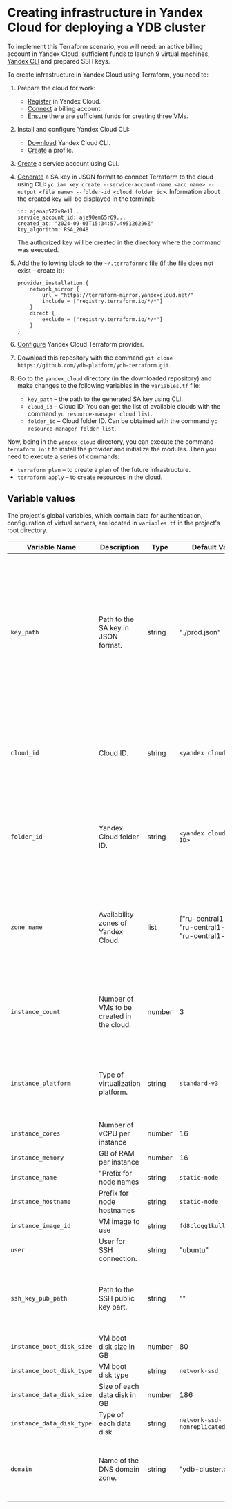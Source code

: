# Creating infrastructure in Yandex Cloud for deploying a YDB cluster

To implement this Terraform scenario, you will need: an active billing account in Yandex Cloud, sufficient funds to launch 9 virtual machines, [Yandex CLI](https://cloud.yandex.ru/en/docs/cli/quickstart) and prepared SSH keys.

To create infrastructure in Yandex Cloud using Terraform, you need to:
1. Prepare the cloud for work:
    * [Register](https://console.cloud.yandex.ru/) in Yandex Cloud.
    * [Connect](https://cloud.yandex.com/en/docs/billing/concepts/billing-account) a billing account.
    * [Ensure](https://console.cloud.yandex.ru/billing) there are sufficient funds for creating three VMs.
2. Install and configure Yandex Cloud CLI:
    * [Download](https://cloud.yandex.ru/en/docs/cli/quickstart) Yandex Cloud CLI.
    * [Create](https://cloud.yandex.ru/en/docs/cli/quickstart#initialize) a profile.
3. [Create](https://cloud.yandex.com/en/docs/tutorials/infrastructure-management/terraform-quickstart#get-credentials) a service account using CLI.
4. [Generate](https://cloud.yandex.ru/en/docs/cli/operations/authentication/service-account#auth-as-sa) a SA key in JSON format to connect Terraform to the cloud using CLI: `yc iam key create --service-account-name <acc name> --output <file name> --folder-id <cloud folder id>`. Information about the created key will be displayed in the terminal:
     ```
    id: ajenap572v8e1l...
    service_account_id: aje90em65r69...
    created_at: "2024-09-03T15:34:57.495126296Z"
    key_algorithm: RSA_2048
    ```

    The authorized key will be created in the directory where the command was executed.
5. Add the following block to the `~/.terraformrc` file (if the file does not exist – create it):
    ```
    provider_installation {
        network_mirror {
            url = "https://terraform-mirror.yandexcloud.net/"
            include = ["registry.terraform.io/*/*"]
        }
        direct {
            exclude = ["registry.terraform.io/*/*"]
        }
    }
    ```
6. [Configure](https://cloud.yandex.com/en/docs/tutorials/infrastructure-management/terraform-quickstart#configure-provider) Yandex Cloud Terraform provider.
7. Download this repository with the command `git clone https://github.com/ydb-platform/ydb-terraform.git`.
8. Go to the `yandex_cloud` directory (in the downloaded repository) and make changes to the following variables in the `variables.tf` file:
    * `key_path` – the path to the generated SA key using CLI.
    * `cloud_id` – Cloud ID. You can get the list of available clouds with the command `yc resource-manager cloud list`.
    * `folder_id` – Cloud folder ID. Can be obtained with the command `yc resource-manager folder list`.

Now, being in the `yandex_cloud` directory, you can execute the command `terraform init` to install the provider and initialize the modules. Then you need to execute a series of commands:
* `terraform plan` – to create a plan of the future infrastructure.
* `terraform apply` – to create resources in the cloud.

## Variable values

The project's global variables, which contain data for authentication, configuration of virtual servers, are located in `variables.tf` in the project's root directory.

| Variable Name | Description | Type | Default Value | Note |
|---------------|-------------|------|---------------|------|
| `key_path` | Path to the SA key in JSON format. | string | "./prod.json" | SA key can be created using CLI command `yc iam key create \ --service-account-id <service acc ID> \ --folder-name <folder cloud name> \ --output key.json`. |
| `cloud_id` | Cloud ID. | string | `<yandex cloud ID>` | List of available clouds can be obtained with `yc resource-manager cloud list`. |
| `folder_id` | Yandex Cloud folder ID. | string | `<yandex cloud folder ID>` | Yandex Cloud folder ID can be obtained with `yc resource-manager folder list`. |
| `zone_name` | Availability zones of Yandex Cloud. | list | ["ru-central1-a", "ru-central1-b", "ru-central1-d"] | The list of availability zones does not include ru-central1-c zone – it is being phased out. |
| `instance_count` | Number of VMs to be created in the cloud. | number | 3 | The minimum number of VMs for creating a YDB cluster is 3. |
| `instance_platform` | Type of virtualization platform. | string | `standard-v3` | standard-v1 – Intel Broadwell, -v2 – Intel Cascade Lake, -v3 – Intel Ice Lake. |
| `instance_cores` | Number of vCPU per instance | number | 16 |
| `instance_memory` | GB of RAM per instance | number | 16 |
| `instance_name` | "Prefix for node names | string | `static-node` |
| `instance_hostname` | Prefix for node hostnames | string | `static-node` |
| `instance_image_id` | VM image to use | string | `fd8clogg1kull9084s9o` |
| `user` | User for SSH connection. | string | "ubuntu" | |
| `ssh_key_pub_path` | Path to the SSH public key part. | string | "<path to SSH pub>" | An SSH key pair can be created using the `ssh-keygen` command. |
| `instance_boot_disk_size` | VM boot disk size in GB | number | 80 |
| `instance_boot_disk_type` | VM boot disk type | string | `network-ssd` |
| `instance_data_disk_size` | Size of each data disk in GB | number | 186 |
| `instance_data_disk_type` | Type of each data disk | string | `network-ssd-nonreplicated` |
| `domain` | Name of the DNS domain zone. | string | "ydb-cluster.com." | The domain name must always end with a dot. |
